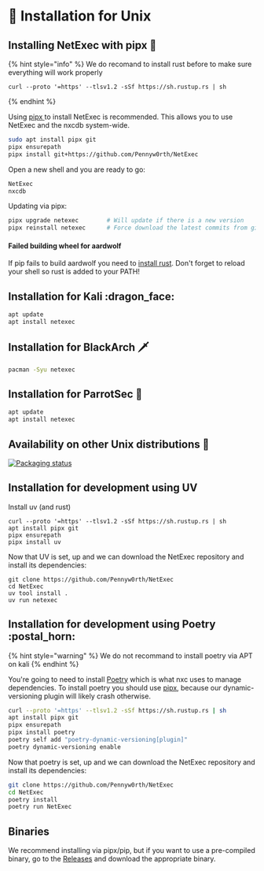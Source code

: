 # 🐧 Installation for Unix

## Installing NetExec with pipx :saxophone:

{% hint style="info" %}
We do recomand to install rust before to make sure everything will work properly

```
curl --proto '=https' --tlsv1.2 -sSf https://sh.rustup.rs | sh
```
{% endhint %}

Using [pipx ](https://github.com/pypa/pipx)to install NetExec is recommended. This allows you to use NetExec and the nxcdb system-wide.

```bash
sudo apt install pipx git
pipx ensurepath
pipx install git+https://github.com/Pennyw0rth/NetExec
```

Open a new shell and you are ready to go:

```bash
NetExec
nxcdb
```

Updating via pipx:

```bash
pipx upgrade netexec        # Will update if there is a new version
pipx reinstall netexec      # Force download the latest commits from github
```

#### Failed building wheel for aardwolf

If pip fails to build aardwolf you need to [install rust](https://www.rust-lang.org/tools/install). Don't forget to reload your shell so rust is added to your PATH!

## Installation for Kali :dragon\_face:

```bash
apt update
apt install netexec
```

## Installation for BlackArch :dagger:

```bash
pacman -Syu netexec
```

## Installation for ParrotSec 🦜

```bash
apt update
apt install netexec
```

## Availability on other Unix distributions :penguin:

[![Packaging status](https://repology.org/badge/vertical-allrepos/netexec.svg)](https://repology.org/project/netexec/versions)

## Installation for development using UV

Install uv (and rust)

```
curl --proto '=https' --tlsv1.2 -sSf https://sh.rustup.rs | sh
apt install pipx git
pipx ensurepath
pipx install uv
```

Now that UV is set, up and we can download the NetExec repository and install its dependencies:

```
git clone https://github.com/Pennyw0rth/NetExec
cd NetExec
uv tool install .
uv run netexec
```

## Installation for development using Poetry :postal\_horn:

{% hint style="warning" %}
We do not recommand to install poetry via APT on kali
{% endhint %}

You're going to need to install [Poetry](https://python-poetry.org/docs/#installation) which is what nxc uses to manage dependencies. To install poetry you should use [pipx](https://github.com/pypa/pipx), because our dynamic-versioning plugin will likely crash otherwise.

```bash
curl --proto '=https' --tlsv1.2 -sSf https://sh.rustup.rs | sh
apt install pipx git
pipx ensurepath
pipx install poetry
poetry self add "poetry-dynamic-versioning[plugin]"
poetry dynamic-versioning enable
```

Now that poetry is set, up and we can download the NetExec repository and install its dependencies:

```bash
git clone https://github.com/Pennyw0rth/NetExec
cd NetExec
poetry install
poetry run NetExec
```

## Binaries

We recommend installing via pipx/pip, but if you want to use a pre-compiled binary, go to the [Releases](https://github.com/Pennyw0rth/NetExec/releases) and download the appropriate binary.

